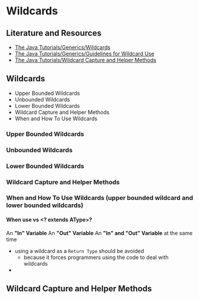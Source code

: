 # Wildcards

## Literature and Resources

- [The Java Tutorials/Generics/Wildcards](https://docs.oracle.com/javase/tutorial/java/generics/wildcards.html)
- [The Java Tutorials/Generics/Guidelines for Wildcard Use](https://docs.oracle.com/javase/tutorial/java/generics/wildcardGuidelines.html)
- [The Java Tutorials/Wildcard Capture and Helper Methods](https://docs.oracle.com/javase/tutorial/java/generics/capture.html)

## Wildcards

- Upper Bounded Wildcards
- Unbounded Wildcards
- Lower Bounded Wildcards
- Wildcard Capture and Helper Methods
- When and How To Use Wildcards

### Upper Bounded Wildcards

### Unbounded Wildcards

### Lower Bounded Wildcards

### Wildcard Capture and Helper Methods

### When and How To Use Wildcards (upper bounded wildcard and lower bounded wildcards)

#### When use <T extends AType> vs <? extends AType>?

An **"In" Variable**
An **"Out" Variable**
An **"In" and "Out" Variable** at the same time

- using a wildcard as a `Return Type` should be avoided
    - because it forces programmers using the code to deal with wildcards
- 

## Wildcard Capture and Helper Methods
